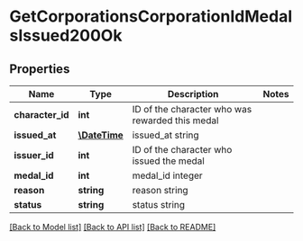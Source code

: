 # GetCorporationsCorporationIdMedalsIssued200Ok

## Properties
Name | Type | Description | Notes
------------ | ------------- | ------------- | -------------
**character_id** | **int** | ID of the character who was rewarded this medal | 
**issued_at** | [**\DateTime**](\DateTime.md) | issued_at string | 
**issuer_id** | **int** | ID of the character who issued the medal | 
**medal_id** | **int** | medal_id integer | 
**reason** | **string** | reason string | 
**status** | **string** | status string | 

[[Back to Model list]](../README.md#documentation-for-models) [[Back to API list]](../README.md#documentation-for-api-endpoints) [[Back to README]](../README.md)


